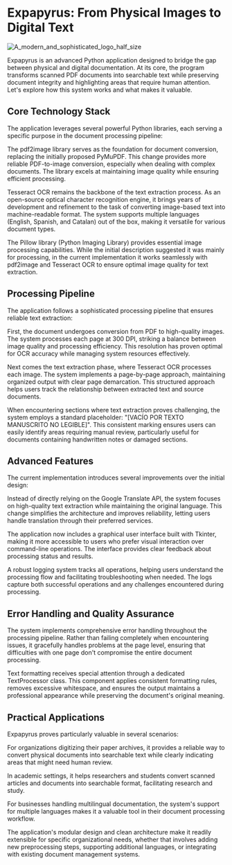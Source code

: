 # Expapyrus: From Physical Images to Digital Text

![A_modern_and_sophisticated_logo_half_size](https://github.com/user-attachments/assets/c01e9d97-1040-414c-b424-2d608815cc15)

Expapyrus is an advanced Python application designed to bridge the gap between physical and digital documentation. At its core, the program transforms scanned PDF documents into searchable text while preserving document integrity and highlighting areas that require human attention. Let's explore how this system works and what makes it valuable.

## Core Technology Stack

The application leverages several powerful Python libraries, each serving a specific purpose in the document processing pipeline:

The pdf2image library serves as the foundation for document conversion, replacing the initially proposed PyMuPDF. This change provides more reliable PDF-to-image conversion, especially when dealing with complex documents. The library excels at maintaining image quality while ensuring efficient processing.

Tesseract OCR remains the backbone of the text extraction process. As an open-source optical character recognition engine, it brings years of development and refinement to the task of converting image-based text into machine-readable format. The system supports multiple languages (English, Spanish, and Catalan) out of the box, making it versatile for various document types.

The Pillow library (Python Imaging Library) provides essential image processing capabilities. While the initial description suggested it was mainly for processing, in the current implementation it works seamlessly with pdf2image and Tesseract OCR to ensure optimal image quality for text extraction.

## Processing Pipeline

The application follows a sophisticated processing pipeline that ensures reliable text extraction:

First, the document undergoes conversion from PDF to high-quality images. The system processes each page at 300 DPI, striking a balance between image quality and processing efficiency. This resolution has proven optimal for OCR accuracy while managing system resources effectively.

Next comes the text extraction phase, where Tesseract OCR processes each image. The system implements a page-by-page approach, maintaining organized output with clear page demarcation. This structured approach helps users track the relationship between extracted text and source documents.

When encountering sections where text extraction proves challenging, the system employs a standard placeholder: "[VACÍO POR TEXTO MANUSCRITO NO LEGIBLE]". This consistent marking ensures users can easily identify areas requiring manual review, particularly useful for documents containing handwritten notes or damaged sections.

## Advanced Features

The current implementation introduces several improvements over the initial design:

Instead of directly relying on the Google Translate API, the system focuses on high-quality text extraction while maintaining the original language. This change simplifies the architecture and improves reliability, letting users handle translation through their preferred services.

The application now includes a graphical user interface built with Tkinter, making it more accessible to users who prefer visual interaction over command-line operations. The interface provides clear feedback about processing status and results.

A robust logging system tracks all operations, helping users understand the processing flow and facilitating troubleshooting when needed. The logs capture both successful operations and any challenges encountered during processing.

## Error Handling and Quality Assurance

The system implements comprehensive error handling throughout the processing pipeline. Rather than failing completely when encountering issues, it gracefully handles problems at the page level, ensuring that difficulties with one page don't compromise the entire document processing.

Text formatting receives special attention through a dedicated TextProcessor class. This component applies consistent formatting rules, removes excessive whitespace, and ensures the output maintains a professional appearance while preserving the document's original meaning.

## Practical Applications

Expapyrus proves particularly valuable in several scenarios:

For organizations digitizing their paper archives, it provides a reliable way to convert physical documents into searchable text while clearly indicating areas that might need human review.

In academic settings, it helps researchers and students convert scanned articles and documents into searchable format, facilitating research and study.

For businesses handling multilingual documentation, the system's support for multiple languages makes it a valuable tool in their document processing workflow.

The application's modular design and clean architecture make it readily extensible for specific organizational needs, whether that involves adding new preprocessing steps, supporting additional languages, or integrating with existing document management systems.
